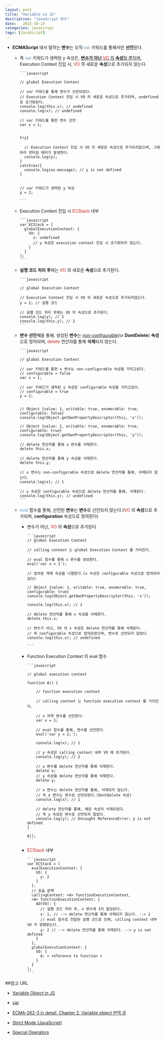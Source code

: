 ```yaml
---
layout: post
title: "Variable in JS"
description: "JavaScript 변수"
date:   2015-10-14
categories: javascript
tags: [JavaScript]
---
```


- **ECMAScript** 에서 말하는 **변수**는 오직 <span style="color:#6298c1">var</span> 키워드를 통해서만 **선언**된다.
	
	- 즉 <span style="color:#6298c1">var</span> 키워드가 생략된 y 속성은, <u>**변수가 아닌** <span style="color:#c11f1f">VO</span> 의 **속성**일 뿐이며</u>, Execution Context 진입 시, <span style="color:#c11f1f">VO</span> 의 새로운 **속성**으로 추가되지 않는다.

          ```javascript
        
          // global Execution Context
          
          // var 키워드를 통해 변수가 선언되었다.
          // Execution Context 진입 시 VO 의 새로운 속성으로 추가되며, undefined 로 초기화된다.
          console.log(this.x); // undefined
          console.log(x); // undefined
          
          // var 키워드를 통한 변수 선언
          var x = 1;
          
        
          try{
        
            // Execution Context 진입 시 VO 의 새로운 속성으로 추가되지않으며, 그에 따라 런타임 에러가 발생한다.
            console.log(y);
          }
          catch(ex){
            console.log(ex.message); // y is not defined
          }
         
          
          // var 키워드가 생략된 y 속성
          y = 2;
        
          ```

	- Execution Context 진입 시 <span style="color:#c11f1f">ECStack</span> 내부

          ```javascript
          var ECStack = [
            globalExecutionContext: {
              VO: {
                x: undefined
                // y 속성은 execution context 진입 시 초기화되지 않는다.
              }
            }
          ];
          ```
	- **실행 코드 처리 후**에는 <span style="color:#c11f1f">VO</span> 의 새로운 **속성**으로 추가된다.

          ```javascript
        
          // global Execution Context
          
          // Execution Context 진입 시 VO 의 새로운 속성으로 추가되지않는다.
          y = 2; // 실행 코드
          
          // 실행 코드 처리 후에는 VO 의 속성으로 추가된다.
          console.log(y); // 2
          console.log(this.y); // 2
          ```

	- **변수 선언식**을 통해, 생성된 **변수**는 <u>non-configurable</u>(or **DontDelete**) **속성**으로 정의되며, <span style="color:#c11f1f">delete</span> 연산자를 통해 **삭제**되지 않는다.
	
          ```javascript
          
          // global Execution Context
          
          // var 키워드를 통한 x 변수는 non-configurable 속성을 가지고있다.
          // configurable = false
          var x = 1;
          
          // var 키워드가 생략된 y 속성은 configurable 속성을 가지고있다.
          // configurable = true
          y = 2;
          
          
          // Object {value: 1, writable: true, enumerable: true, configurable: false}
          console.log(Object.getOwnPropertyDescriptor(this, 'x'));
          
          // Object {value: 2, writable: true, enumerable: true, configurable: true}
          console.log(Object.getOwnPropertyDescriptor(this, 'y'));
          
          // delete 연산자를 통해 x 변수를 삭제한다.
          delete this.x;
          
          // delete 연산자를 통해 y 속성을 삭제한다.
          delete this.y;
          
          // x 변수는 non-configurable 속성으로 delete 연산자를 통해, 삭제되지 않는다.
          console.log(x); // 1
          
          // y 속성은 configurable 속성으로 delete 연산자를 통해, 삭제된다.
          console.log(this.y); // undefined
          ```
	- <span style="color:#6298c1">eval</span> 함수를 통해, 선언된 **변수**는 **변수**로 선언되지 않는다.(<span style="color:#c11f1f">VO</span> 의 **속성**으로 추가되며, **configuration** 속성으로 정의된다)
	
      - 변수가 아닌, <span style="color:#c11f1f">VO</span> 의 **속성**으로 추가된다
      
            ```javascript
            // global Execution Context
            
            // calling context 는 global Execution Context 를 가리킨다.
            
            // eval 함수를 통해 x 변수를 생성한다.
            eval('var x = 1');
            
            // 정의된 객체 속성을 나열한다.(x 속성은 configurable 속성으로 정의되어있다)
            
            // Object {value: 1, writable: true, enumerable: true, configurable: true}
            console.log(Object.getOwnPropertyDescriptor(this, 'x'));
            
            console.log(this.x); // 1
            
            // delete 연산자를 통해 x 속성을 삭제한다.
            delete this.x;
            
            // 변수가 아닌, VO 의 x 속성은 delete 연산자를 통해 삭제된다.
            // 즉 configurable 속성으로 정의되었으며, 변수로 선언되지 않았다.
            console.log(this.x); // undefined

            ```
      - Function Execution Context 의 eval 함수
                      
            ```javascript
            
            // global execution context
            
            function A() {
            
                // function execution context
            
                // calling context 는 function execution context 를 가리킨다.
            
                // x 지역 변수를 선언한다.
                var x = 1;
            
                // eval 함수를 통해, 변수를 선언한다.
                eval('var y = 2;');
            
                console.log(x); // 1
            
                // y 속성은 calling context 내부 VO 에 추가된다.
                console.log(y); // 2
            
                // x 변수를 delete 연산자를 통해 삭제한다.
                delete x;
                // y 속성을 delete 연산자를 통해 삭제한다.
                delete y;
            
                // x 변수는 delete 연산자를 통해, 삭제되지 않는다.
                // 즉 x 변수는 변수로 선언되었다.(DontDelete 속성)
                console.log(x); // 1
            
                // delete 연산자를 통해, 해당 속성이 삭제되었다.
                // 즉 y 속성은 변수로 선언되지 않았다.
                console.log(y); // Uncaught ReferenceError: y is not defined
            }
            
            A();
            ```
            
      - <span style="color:#c11f1f">ECStack</span> 내부

            ```javascript
            var ECStack = [
              evalExecutionContext: {
                VO: {
                  y: 2
                }
              },                
              // 호출 문맥
              callingContext: <A> functionExecutionContext,
              <A> functionExecutionContext: {
                AO(VO): {            
                  // 실행 코드 처리 후, x 변수에 1이 할당된다.      
                  x: 1, // --> delete 연산자를 통해 삭제되지 않는다. --> 1
                  // eval 함수로 전달된 실행 코드로 인해, calling context 내부 VO 가 영향받는다.
                  y: 2 // --> delete 연산자를 통해 삭제된다. --> y is not defined
                }
              },
              globalExecutionContext: {
                VO: {
                  A: < reference to function >
                }
              }
            ];
            ```

##참고 URL

- [Variable Object in JS](http://mohwa.github.io/blog/javascript/2015/10/14/vo-inJS/)
                                 
- [var](https://developer.mozilla.org/ko/docs/Web/JavaScript/Reference/Statements/var)

- [ECMA-262-3 in detail. Chapter 2. Variable object 번역 글](http://huns.me/development/189)

- [Strict Mode (JavaScript)](https://msdn.microsoft.com/en-us/library/br230269(v=vs.94).aspx)

- [Special Operators](https://developer.mozilla.org/ko/docs/Web/JavaScript/Guide/Obsolete_Pages/Core_JavaScript_1.5_Guide/Operators/Special_Operators#delete)
